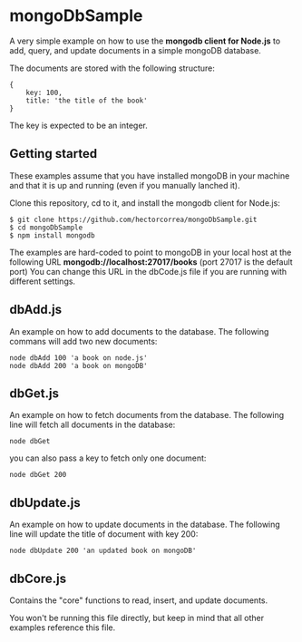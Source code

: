 mongoDbSample
=============

A very simple example on how to use the **mongodb client for Node.js**
to add, query, and update documents in a simple mongoDB database. 

The documents are stored with the following structure:

    {
        key: 100, 
        title: 'the title of the book'
    }

The key is expected to be an integer.


Getting started
---------------
These examples assume that you have installed mongoDB in your machine and that it is up and running (even if you manually lanched it). 

Clone this repository, cd to it, and install the mongodb client for Node.js:

    $ git clone https://github.com/hectorcorrea/mongoDbSample.git
    $ cd mongoDbSample
    $ npm install mongodb

The examples are hard-coded to point to mongoDB in your local host at the following URL **mongodb://localhost:27017/books** (port 27017 is the default port) You can change this URL in the dbCode.js file if you are running with different settings.


dbAdd.js
--------
An example on how to add documents to the database. The following commans will add two new documents: 

    node dbAdd 100 'a book on node.js'
    node dbAdd 200 'a book on mongoDB'


dbGet.js
--------
An example on how to fetch documents from the database. The following line will fetch all documents in the database: 

    node dbGet

you can also pass a key to fetch only one document:

    node dbGet 200


dbUpdate.js
-----------
An example on how to update documents in the database. The following line will update the title of document with key 200:  

    node dbUpdate 200 'an updated book on mongoDB'


dbCore.js
---------
Contains the "core" functions to read, insert, and update documents.

You won't be running this file directly, but keep in mind that all other examples reference this file. 

